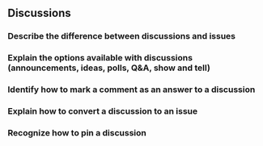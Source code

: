## Discussions

### Describe the difference between discussions and issues



### Explain the options available with discussions (announcements, ideas, polls, Q&A, show and tell)



### Identify how to mark a comment as an answer to a discussion



### Explain how to convert a discussion to an issue



### Recognize how to pin a discussion